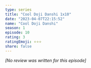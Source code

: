 ```yaml
---
type: series
title: "Cool Doji Danshi 1x10"
date: "2023-04-07T22:15:52"
name: "Cool Doji Danshi"
season: 1
episode: 10
rating: 3
ratingEmoji: ⭐️⭐️⭐️
share: false
---
```


_[No review was written for this episode]_
